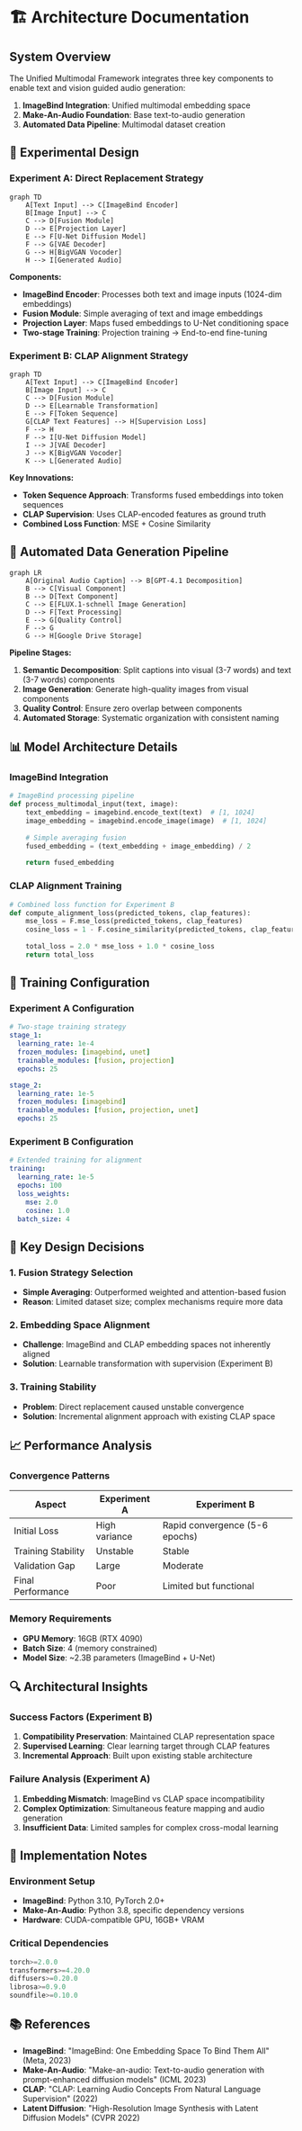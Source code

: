 # 🏗️ Architecture Documentation

## System Overview

The Unified Multimodal Framework integrates three key components to enable text and vision guided audio generation:

1. **ImageBind Integration**: Unified multimodal embedding space
2. **Make-An-Audio Foundation**: Base text-to-audio generation
3. **Automated Data Pipeline**: Multimodal dataset creation

## 🔬 Experimental Design

### Experiment A: Direct Replacement Strategy

```mermaid
graph TD
    A[Text Input] --> C[ImageBind Encoder]
    B[Image Input] --> C
    C --> D[Fusion Module]
    D --> E[Projection Layer]
    E --> F[U-Net Diffusion Model]
    F --> G[VAE Decoder]
    G --> H[BigVGAN Vocoder]
    H --> I[Generated Audio]
```

**Components:**
- **ImageBind Encoder**: Processes both text and image inputs (1024-dim embeddings)
- **Fusion Module**: Simple averaging of text and image embeddings
- **Projection Layer**: Maps fused embeddings to U-Net conditioning space
- **Two-stage Training**: Projection training → End-to-end fine-tuning

### Experiment B: CLAP Alignment Strategy

```mermaid
graph TD
    A[Text Input] --> C[ImageBind Encoder]
    B[Image Input] --> C
    C --> D[Fusion Module]
    D --> E[Learnable Transformation]
    E --> F[Token Sequence]
    G[CLAP Text Features] --> H[Supervision Loss]
    F --> H
    F --> I[U-Net Diffusion Model]
    I --> J[VAE Decoder]
    J --> K[BigVGAN Vocoder]
    K --> L[Generated Audio]
```

**Key Innovations:**
- **Token Sequence Approach**: Transforms fused embeddings into token sequences
- **CLAP Supervision**: Uses CLAP-encoded features as ground truth
- **Combined Loss Function**: MSE + Cosine Similarity

## 🤖 Automated Data Generation Pipeline

```mermaid
graph LR
    A[Original Audio Caption] --> B[GPT-4.1 Decomposition]
    B --> C[Visual Component]
    B --> D[Text Component]
    C --> E[FLUX.1-schnell Image Generation]
    D --> F[Text Processing]
    E --> G[Quality Control]
    F --> G
    G --> H[Google Drive Storage]
```

**Pipeline Stages:**
1. **Semantic Decomposition**: Split captions into visual (3-7 words) and text (3-7 words) components
2. **Image Generation**: Generate high-quality images from visual components
3. **Quality Control**: Ensure zero overlap between components
4. **Automated Storage**: Systematic organization with consistent naming

## 📊 Model Architecture Details

### ImageBind Integration

```python
# ImageBind processing pipeline
def process_multimodal_input(text, image):
    text_embedding = imagebind.encode_text(text)  # [1, 1024]
    image_embedding = imagebind.encode_image(image)  # [1, 1024]
    
    # Simple averaging fusion
    fused_embedding = (text_embedding + image_embedding) / 2
    
    return fused_embedding
```

### CLAP Alignment Training

```python
# Combined loss function for Experiment B
def compute_alignment_loss(predicted_tokens, clap_features):
    mse_loss = F.mse_loss(predicted_tokens, clap_features)
    cosine_loss = 1 - F.cosine_similarity(predicted_tokens, clap_features)
    
    total_loss = 2.0 * mse_loss + 1.0 * cosine_loss
    return total_loss
```

## 🎯 Training Configuration

### Experiment A Configuration

```yaml
# Two-stage training strategy
stage_1:
  learning_rate: 1e-4
  frozen_modules: [imagebind, unet]
  trainable_modules: [fusion, projection]
  epochs: 25

stage_2:
  learning_rate: 1e-5
  frozen_modules: [imagebind]
  trainable_modules: [fusion, projection, unet]
  epochs: 25
```

### Experiment B Configuration

```yaml
# Extended training for alignment
training:
  learning_rate: 1e-5
  epochs: 100
  loss_weights:
    mse: 2.0
    cosine: 1.0
  batch_size: 4
```

## 🔧 Key Design Decisions

### 1. Fusion Strategy Selection
- **Simple Averaging**: Outperformed weighted and attention-based fusion
- **Reason**: Limited dataset size; complex mechanisms require more data

### 2. Embedding Space Alignment
- **Challenge**: ImageBind and CLAP embedding spaces not inherently aligned
- **Solution**: Learnable transformation with supervision (Experiment B)

### 3. Training Stability
- **Problem**: Direct replacement caused unstable convergence
- **Solution**: Incremental alignment approach with existing CLAP space

## 📈 Performance Analysis

### Convergence Patterns

| Aspect | Experiment A | Experiment B |
|--------|--------------|--------------|
| Initial Loss | High variance | Rapid convergence (5-6 epochs) |
| Training Stability | Unstable | Stable |
| Validation Gap | Large | Moderate |
| Final Performance | Poor | Limited but functional |

### Memory Requirements

- **GPU Memory**: 16GB (RTX 4090)
- **Batch Size**: 4 (memory constrained)
- **Model Size**: ~2.3B parameters (ImageBind + U-Net)

## 🔍 Architectural Insights

### Success Factors (Experiment B)
1. **Compatibility Preservation**: Maintained CLAP representation space
2. **Supervised Learning**: Clear learning target through CLAP features
3. **Incremental Approach**: Built upon existing stable architecture

### Failure Analysis (Experiment A)
1. **Embedding Mismatch**: ImageBind vs CLAP space incompatibility
2. **Complex Optimization**: Simultaneous feature mapping and audio generation
3. **Insufficient Data**: Limited samples for complex cross-modal learning

## 🚀 Implementation Notes

### Environment Setup
- **ImageBind**: Python 3.10, PyTorch 2.0+
- **Make-An-Audio**: Python 3.8, specific dependency versions
- **Hardware**: CUDA-compatible GPU, 16GB+ VRAM

### Critical Dependencies
```python
torch>=2.0.0
transformers>=4.20.0
diffusers>=0.20.0
librosa>=0.9.0
soundfile>=0.10.0
```

## 📚 References

- **ImageBind**: "ImageBind: One Embedding Space To Bind Them All" (Meta, 2023)
- **Make-An-Audio**: "Make-an-audio: Text-to-audio generation with prompt-enhanced diffusion models" (ICML 2023)
- **CLAP**: "CLAP: Learning Audio Concepts From Natural Language Supervision" (2022)
- **Latent Diffusion**: "High-Resolution Image Synthesis with Latent Diffusion Models" (CVPR 2022)